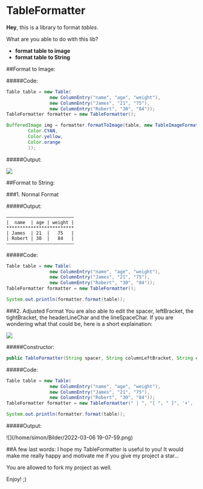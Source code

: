 # TableFormatter
**Hey**, 
this is a library to format _tables_. 

What are you able to do with this lib?
* **format table to image**
* **format table to String** 

##Format to Image:

#####Code:

```java
Table table = new Table(
                new ColumnEntry("name", "age", "weight"),
                new ColumnEntry("James", "21", "75"),
                new ColumnEntry("Robert", "30", "84"));
TableFormatter formatter = new TableFormatter();

BufferedImage img = formatter.formatToImage(table, new TableImageFormat(
        Color.CYAN,
        Color.yellow,
        Color.orange
        ));

```

#####Output:

![](/home/simon/Schreibtisch/JavaTest/img.png)



##Format to String:



###1. Normal Format

#####Output:
```
—————————————————————————
|  name  | age | weight |
*************************
| James  | 21  |   75   |
| Robert | 30  |   84   |
—————————————————————————
```

#####Code:

```java
Table table = new Table(
                new ColumnEntry("name", "age", "weight"),
                new ColumnEntry("James", "21", "75"),
                new ColumnEntry("Robert", "30", "84"));
TableFormatter formatter = new TableFormatter();

System.out.println(formatter.format(table));
```

                
###2. Adjusted Format
You are also able to edit the spacer, leftBracket, the tightBracket, the headerLineChar and the lineSpaceChar.
If you are wondering what that could be, here is a short explaination:

![](https://gcdnb.pbrd.co/images/vE0IKLpQrn0D.jpg?o=1)





#####Constructor:
```java
public TableFormatter(String spacer, String columnLeftBracket, String columnRightBracket, char headerValuesSpacerChar, char lineValuesSpaceChar)
```

#####Code:
```java
Table table = new Table(
                new ColumnEntry("name", "age", "weight"),
                new ColumnEntry("James", "21", "75"),
                new ColumnEntry("Robert", "30", "84"));
TableFormatter formatter = new TableFormatter(" | ", "[ ", " ]", '+', '-');

System.out.println(formatter.format(table));


```

#####Output:

![](/home/simon/Bilder/2022-03-06 19-07-59.png)




##A few last words:
I hope my TableFormatter is useful to you! It would make me really happy and motivate me if you give my project a star...

You are allowed to fork my project as well.

Enjoy! ;)